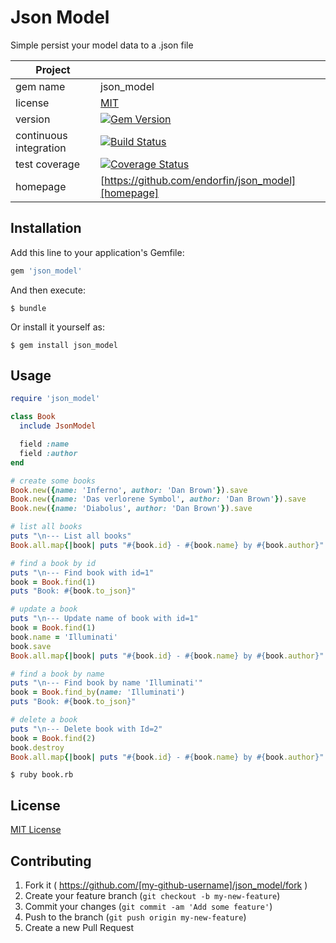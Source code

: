 # Json Model

Simple persist your model data to a .json file

| Project                 |                   |
|------------------------ | ----------------- |
| gem name                |  json_model       |
| license                 |  [MIT][license]   |
| version                 |  [![Gem Version](https://badge.fury.io/rb/json_model.png)](http://badge.fury.io/rb/json_model) |
| continuous integration  |  [![Build Status](https://secure.travis-ci.org/endorfin/json_model.png?branch=master)](https://travis-ci.org/endorfin/json_model) |
| test coverage           |  [![Coverage Status](https://coveralls.io/repos/endorfin/json_model/badge.svg)](https://coveralls.io/r/endorfin/json_model)
| homepage                |  [https://github.com/endorfin/json_model][homepage] |

## Installation

Add this line to your application's Gemfile:

```ruby
gem 'json_model'
```

And then execute:

    $ bundle

Or install it yourself as:

    $ gem install json_model

## Usage

```ruby
require 'json_model'

class Book
  include JsonModel

  field :name
  field :author
end

# create some books
Book.new({name: 'Inferno', author: 'Dan Brown'}).save
Book.new({name: 'Das verlorene Symbol', author: 'Dan Brown'}).save
Book.new({name: 'Diabolus', author: 'Dan Brown'}).save

# list all books
puts "\n--- List all books"
Book.all.map{|book| puts "#{book.id} - #{book.name} by #{book.author}" }

# find a book by id
puts "\n--- Find book with id=1"
book = Book.find(1)
puts "Book: #{book.to_json}"

# update a book
puts "\n--- Update name of book with id=1"
book = Book.find(1)
book.name = 'Illuminati'
book.save
Book.all.map{|book| puts "#{book.id} - #{book.name} by #{book.author}" }

# find a book by name
puts "\n--- Find book by name 'Illuminati'"
book = Book.find_by(name: 'Illuminati')
puts "Book: #{book.to_json}"

# delete a book
puts "\n--- Delete book with Id=2"
book = Book.find(2)
book.destroy
Book.all.map{|book| puts "#{book.id} - #{book.name} by #{book.author}" }
```

    $ ruby book.rb

## License

[MIT License][license]

[license]: https://github.com/endorfin/json_model/blob/master/MIT-LICENSE
[homepage]: https://github.com/endorfin/json_model

## Contributing

1. Fork it ( https://github.com/[my-github-username]/json_model/fork )
2. Create your feature branch (`git checkout -b my-new-feature`)
3. Commit your changes (`git commit -am 'Add some feature'`)
4. Push to the branch (`git push origin my-new-feature`)
5. Create a new Pull Request
